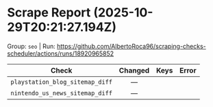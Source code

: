 # Scrape Report (2025-10-29T20:21:27.194Z)

Group: `seo`  |  Run: https://github.com/AlbertoRoca96/scraping-checks-scheduler/actions/runs/18920965852

| Check | Changed | Keys | Error |
|---|:---:|:--|:--|
| `playstation_blog_sitemap_diff` | — |  |  |
| `nintendo_us_news_sitemap_diff` | — |  |  |
